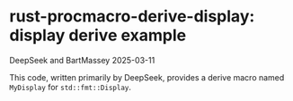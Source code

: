 # rust-procmacro-derive-display: display derive example
DeepSeek and BartMassey 2025-03-11

This code, written primarily by DeepSeek, provides a derive
macro named `MyDisplay` for `std::fmt::Display`.
